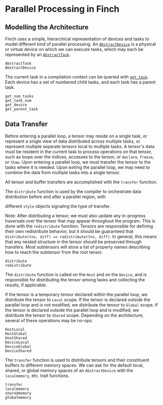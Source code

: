 # Parallel Processing in Finch

## Modelling the Architecture

Finch uses a simple, hierarchical representation of devices and tasks to model
different kind of parallel processing. An [`AbstractDevice`](@ref) is a physical or
virtual device on which we can execute tasks, which may each be represented by
an [`AbstractTask`](@ref).

```@docs
AbstractTask
AbstractDevice
```

The current task in a compilation context can be queried with
[`get_task`](@ref). Each device has a set of numbered child
tasks, and each task has a parent task.

```@docs
get_num_tasks
get_task_num
get_device
get_parent_task
```

## Data Transfer

Before entering a parallel loop, a tensor may reside on a single task, or
represent a single view of data distributed across multiple tasks, or represent
multiple separate tensors local to multiple tasks. A tensor's data must be
resident in the current task to process operations on that tensor, such as loops
over the indices, accesses to the tensor, or `declare`, `freeze`, or `thaw`.
Upon entering a parallel loop, we must transfer the tensor to the tasks
where it is needed. Upon exiting the parallel loop, we may need to combine
the data from multiple tasks into a single tensor. 

All tensor and buffer transfers are accomplished with the `transfer` function.

The `distribute` function is used by the compiler to orchestrate data distribution before and after a parallel region, with

different `style` objects signaling the type of transfer.

Note: After distributing a tensor, we must also update any in-progress
traversals over the tensor that may appear throughout the program. This is done
with the `redistribute` function. Tensors are responsible for defining their own
redistribute behavior, but it should be guaranteed that `distribute(tns, diff) == redistribute(tns, diff)`. In general, this means that
any nested structure in the tensor should be preserved through transfers. Most
subtensors will store a list of property names describing how to reach the
subtensor from the root tensor.

```@docs
distribute
redistribute
```

The `distribute` function is called on the `Host` and on the `Device`, and is responsible
for distributing the tensor among tasks and collecting the results, if applicable.

If the tensor is a temporary tensor declared within the parallel loop, we
distribute the tensor to `Local` scope. If the tensor is declared outside the
parallel loop and is not modified, we distribute the tensor to `Global` scope.
If the tensor is declared outside the parallel loop and is modified, we distribute
the tensor to `Shared` scope. Depending on the architecture, several of these operations
may be no-ops.

```@docs
HostLocal
HostGlobal
HostShared
DeviceLocal
DeviceGlobal
DeviceShared
```

The `transfer` function is used to distribute tensors and their constituent
buffers to different memory spaces.  We can ask for the default local, shared,
or global memory spaces of an `AbstractDevice` with the `localmemory`, etc.
trait functions.

```@docs
transfer
localmemory
sharedmemory
globalmemory
```
